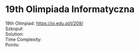 # 19th Olimpiada Informatyczna
19th Olimpiad: https://oi.edu.pl/l/209/<br />
Szkopuł:  <br />
Solution:  <br />
Time Complexity: <br />
Points:  <br />